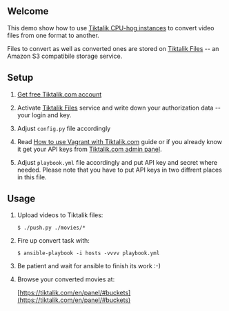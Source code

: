 Welcome
-------

This demo show how to use [Tiktalik CPU-hog instances](https://tiktalik.com/en/pricing#unit/cpuhog) to convert video files from one format to another.

Files to convert as well as converted ones are stored on [Tiktalik Files](https://tiktalik.com/en/files) -- an Amazon S3 compatibile storage service.

Setup
-----

1. [Get free Tiktalik.com account](https://tiktalik.com/en/promo?auto=1)

2. Activate [Tiktalik Files](https://tiktalik.com/en/files) service and write down your authorization data -- your login and key.

3. Adjust ```config.py``` file accordingly

4. Read [How to use Vagrant with Tiktalik.com](http://articles.tiktalik.com/content/vagrant/vagrant-beginners/) guide or if you already know it get your API keys from [Tiktalik.com admin panel](https://tiktalik.com/panel/#apikeys).

5. Adjust ```playbook.yml``` file accordingly and put API key and secret where needed.
   Please note that you have to put API keys in two diffrent places in this file.

Usage
-----

1. Upload videos to Tiktalik files:

   ```
   $ ./push.py ./movies/*
   ```

2. Fire up convert task with:

   ```
   $ ansible-playbook -i hosts -vvvv playbook.yml
   ```
   
3. Be patient and wait for ansible to finish its work :-)

4. Browse your converted movies at:

   [https://tiktalik.com/en/panel/#buckets](https://tiktalik.com/en/panel/#buckets)
